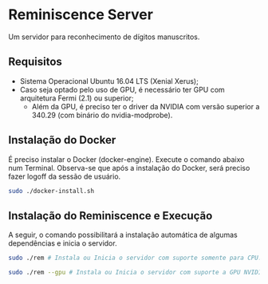 # Reminiscence Server
Um servidor para reconhecimento de dígitos manuscritos.

## Requisitos
- Sistema Operacional Ubuntu 16.04 LTS (Xenial Xerus);
- Caso seja optado pelo uso de GPU, é necessário ter GPU com arquitetura Fermi (2.1) ou superior;
  - Além da GPU, é preciso ter o driver da NVIDIA com versão superior a 340.29 (com binário do nvidia-modprobe).
  
## Instalação do Docker
É preciso instalar o Docker (docker-engine). Execute o comando abaixo num Terminal. Observa-se que após a instalação do Docker, será preciso fazer logoff da sessão de usuário.

```bash
sudo ./docker-install.sh
```

## Instalação do Reminiscence e Execução
A seguir, o comando possibilitará a instalação automática de algumas dependências e inicia o servidor.

```bash
sudo ./rem # Instala ou Inicia o servidor com suporte somente para CPU.
```

```bash
sudo ./rem --gpu # Instala ou Inicia o servidor com suporte a GPU NVIDIA.
```

